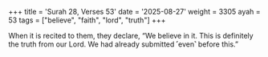 +++
title = 'Surah 28, Verses 53'
date = '2025-08-27'
weight = 3305
ayah = 53
tags = ["believe", "faith", "lord", "truth"]
+++

When it is recited to them, they declare, “We believe in it. This is definitely the truth from our Lord. We had already submitted ˹even˺ before this.”